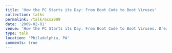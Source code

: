 ```yaml
---
title: 'How the PC Starts its Day: From Boot Code to Boot Viruses'
collection: talks
permalink: /talk/mcs2009
date: '2009-02-01'
venue: 'How the PC Starts its Day: From Boot Code to Boot Viruses. Drexel University Math and Computer Science (MCS) Society Talk.'
type: talk
location: 'Philadelphia, PA'
comments: true
---
```


